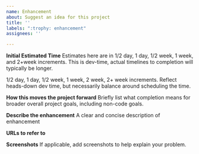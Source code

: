 ```yaml
---
name: Enhancement
about: Suggest an idea for this project
title: ''
labels: ":trophy: enhancement"
assignees: ''

---
```


**Initial Estimated Time**
Estimates here are in 1/2 day, 1 day, 1/2 week, 1 week, and 2+week increments. This is dev-time, actual timelines to completion will typically be longer.

1/2 day, 1 day, 1/2 week, 1 week, 2 week, 2+ week increments. Reflect heads-down dev time, but necessarily balance around scheduling the time.

**How this moves the project forward**
Briefly list what completion means for broader overall project goals, including non-code goals.


**Describe the enhancement**
A clear and concise description of enhancement

**URLs to refer to**

**Screenshots**
If applicable, add screenshots to help explain your problem.

